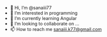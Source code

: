 - 👋 Hi, I’m @sanaiii77
- 👀 I’m interested in programming
- 🌱 I’m currently learning Angular
- 💞️ I’m looking to collaborate on ...
- 📫 How to reach me sanaiii.k77@gmail.com

<!---
sanaiii77/sanaiii77 is a ✨ special ✨ repository because its `README.md` (this file) appears on your GitHub profile.
You can click the Preview link to take a look at your changes.
--->
